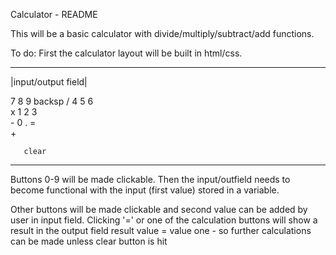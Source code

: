 Calculator - README

This will be a basic calculator with divide/multiply/subtract/add functions.

To do:
First the calculator layout will be built in html/css.


***********************
  |input/output field|

  7    8    9    backsp
                 / 
  4    5    6    
                 x
  1    2    3    
                 -
  0    .    =    
                 +

       clear
***********************

Buttons 0-9 will be made clickable.
Then the input/outfield needs to become functional with the input (first value) stored in a variable.

Other buttons will be made clickable and second value can be added by user in input field.
Clicking '=' or one of the calculation buttons will show a result in the output field
result value = value one - so further calculations can be made unless clear button is hit 




